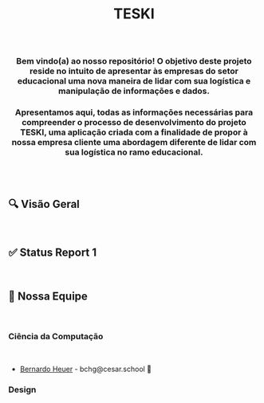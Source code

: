 # <p align="center">TESKI</p>

<br>

<h3 align="center">Bem vindo(a) ao nosso repositório! O objetivo deste projeto reside no intuito de apresentar às empresas do setor educacional uma nova maneira de lidar com sua logística e manipulação de informações e dados.</h3>
<h3 align="center">Apresentamos aqui, todas as informações necessárias para compreender o processo de desenvolvimento do projeto TESKI, uma aplicação criada com a finalidade de propor à nossa empresa cliente uma abordagem diferente de lidar com sua logística no ramo educacional.</h3>
<br><br>

## 🔍 Visão Geral
<br>

## ✅ Status Report 1

<br>

## 🚀 Nossa Equipe

<br>

### Ciência da Computação

<br>
<ul>
  <li>
    <a href="https://github.com/HeuerBcH">Bernardo Heuer</a> - bchg@cesar.school 📩
  </li>
</ul>

### Design

